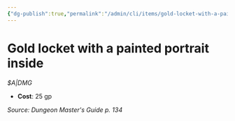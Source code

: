 ```yaml
---
{"dg-publish":true,"permalink":"/admin/cli/items/gold-locket-with-a-painted-portrait-inside/","tags":["compendium/src/5e/dmg","item/gear/a-dmg"],"updated":"2025-01-11T15:32:17.156+00:00"}
---
```


# Gold locket with a painted portrait inside
*$A|DMG*  

- **Cost**: 25 gp

*Source: Dungeon Master's Guide p. 134*